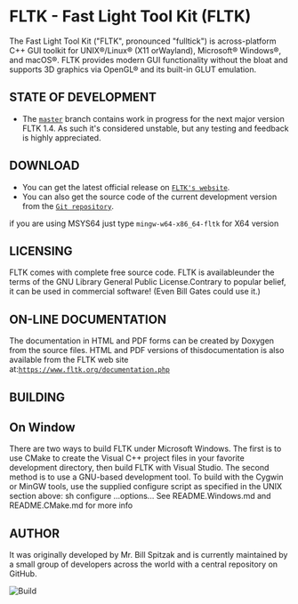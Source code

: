 
# FLTK - Fast Light Tool Kit (FLTK) 
 The Fast Light Tool Kit ("FLTK", pronounced "fulltick") is across-platform C++ GUI toolkit for UNIX®/Linux® (X11 orWayland), Microsoft® Windows®, and macOS®. FLTK provides modern GUI functionality without the bloat and supports 3D graphics via OpenGL® and its built-in GLUT emulation.

## STATE OF DEVELOPMENT

-   The [`master`](https://github.com/fltk/fltk/tree/master) branch contains work in progress for the next major version FLTK 1.4. As such it's considered unstable, but any testing and feedback is highly appreciated.


## DOWNLOAD

-   You can get the latest official release on [`FLTK's website`](https://www.fltk.org/software.php).
-   You can also get the source code of the current development version from the [`Git repository`](https://github.com/fltk/fltk).

if you are using MSYS64 just type  `mingw-w64-x86_64-fltk` for X64 version 
    
 ## LICENSING

 FLTK comes with complete free source code. FLTK is availableunder the terms of the GNU Library General Public License.Contrary to popular belief, it can be used in commercial software! (Even Bill Gates could use it.)
 
 ## ON-LINE DOCUMENTATION

 The documentation in HTML and PDF forms can be created by Doxygen from the source files. HTML and PDF versions of thisdocumentation is also available from the FLTK web site at:[`https://www.fltk.org/documentation.php`](https://www.fltk.org/documentation.php)

## BUILDING
  ## On Window
There are two ways to build FLTK under Microsoft Windows. The first is to use CMake to create the Visual C++ project files in your favorite development directory, then build FLTK with Visual Studio. The second method is to use a GNU-based development tool. To build with the Cygwin or MinGW tools, use the supplied configure script as specified in the UNIX section above: sh configure ...options...
See README.Windows.md and README.CMake.md for more info

## AUTHOR
It was originally developed by Mr. Bill Spitzak and is currently maintained by a small group of developers across the world with a central repository on GitHub.




![Build](https://github.com/fltk/fltk/actions/workflows/build.yml/badge.svg)
